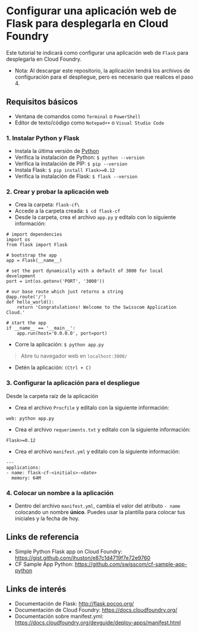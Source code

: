 # Configurar una aplicación web de Flask para desplegarla en Cloud Foundry

Este tutorial te indicará como configurar una aplicación web de `Flask` para desplegarla en Cloud Foundry.

* Nota: Al descargar este repositorio, la aplicación tendrá los archivos de configuración para el despliegue, pero es necesario que realices el paso 4.

## Requisitos básicos
* Ventana de comandos como `Terminal` o `PowerShell`
* Editor de texto/código como `Notepad++` o `Visual Studio Code`

### 1. Instalar Python y Flask
* Instala la última versión de [Python](https://www.python.org/downloads/)
* Verifica la instalación de Python: `$ python --version`
* Verifica la instalación de PIP: `$ pip --version`
* Instala Flask: `$ pip install Flask>=0.12`
* Verifica la instalación de Flask: `$ flask --version`

### 2. Crear y probar la aplicación web
* Crea la carpeta: `flask-cf\`
* Accede a la carpeta creada: `$ cd flask-cf`
* Desde la carpeta, crea el archivo `app.py` y editalo con lo siguiente información:
```
# import dependencies
import os
from flask import Flask

# bootstrap the app
app = Flask(__name__)

# set the port dynamically with a default of 3000 for local development
port = int(os.getenv('PORT', '3000'))

# our base route which just returns a string
@app.route('/')
def hello_world():
    return 'Congratulations! Welcome to the Swisscom Application Cloud.'

# start the app
if __name__ == '__main__':
    app.run(host='0.0.0.0', port=port)
```
* Corre la aplicación: `$ python app.py`
> Abre tu navegador web en `localhost:3000/`
* Detén la aplicación: `(Ctrl + C)`

### 3. Configurar la aplicación para el despliegue
Desde la carpeta raíz de la aplicación
* Crea el archivo `Procfile` y editalo con la siguiente información:
```
web: python app.py
```
* Crea el archivo `requeriments.txt` y editalo con la siguiente información:
```
Flask>=0.12
```
* Crea el archivo `manifest.yml` y editalo con la siguiente información:
```
---
applications:
- name: flask-cf-<initials>-<date>
  memory: 64M
```

### 4. Colocar un nombre a la aplicación
* Dentro del archivo `manifest.yml`, cambia el valor del atributo `- name` colocando un nombre **único**. Puedes usar la plantilla para colocar tus iniciales y la fecha de hoy.

## Links de referencia
* Simple Python Flask app on Cloud Foundry: https://gist.github.com/ihuston/e87c1d4719f7e72e9760
* CF Sample App Python: https://github.com/swisscom/cf-sample-app-python

## Links de interés
* Documentación de Flask: http://flask.pocoo.org/
* Documentación de Cloud Foundry: https://docs.cloudfoundry.org/ 
* Documentación sobre manifest.yml: https://docs.cloudfoundry.org/devguide/deploy-apps/manifest.html